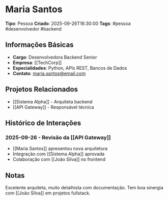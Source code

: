 # Maria Santos

**Tipo**: Pessoa
**Criado**: 2025-09-26T16:30:00
**Tags**: #pessoa #desenvolvedor #backend

## Informações Básicas

- **Cargo**: Desenvolvedora Backend Senior
- **Empresa**: [[TechCorp]]
- **Especialidades**: Python, APIs REST, Bancos de Dados
- **Contato**: maria.santos@email.com

## Projetos Relacionados

- [[Sistema Alpha]] - Arquiteta backend
- [[API Gateway]] - Responsável técnica

## Histórico de Interações

### 2025-09-26 - Revisão da [[API Gateway]]
- [[Maria Santos]] apresentou nova arquitetura
- Integração com [[Sistema Alpha]] aprovada
- Colaboração com [[João Silva]] no frontend

## Notas

Excelente arquiteta, muito detalhista com documentação.
Tem boa sinergia com [[João Silva]] em projetos fullstack.